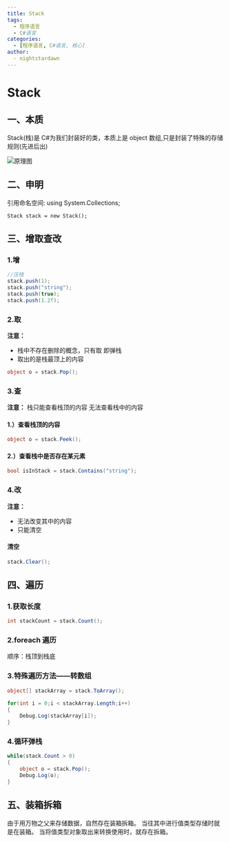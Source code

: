 ```yaml
---
title: Stack
tags:
  - 程序语言
  - C#语言
categories:
  - [程序语言, C#语言, 核心]
author:
  - nightstardawn
---
```


# Stack

## 一、本质

Stack(栈)是 C#为我们封装好的类，本质上是 object 数组,只是封装了特殊的存储规则(先进后出)

![原理图](https://s2.loli.net/2024/08/19/ALCWwQE7ra2MFjk.png)

## 二、申明

引用命名空间: using System.Collections;

`Stack stack = new Stack();`

## 三、增取查改

### 1.增

```cs
//压栈
stack.push(1);
stack.push("string");
stack.push(true);
stack.push(1.2f);
```

### 2.取

**注意：**

- 栈中不存在删除的概念，只有取 即弹栈
- 取出的是栈最顶上的内容

```cs
object o = stack.Pop();
```

### 3.查

**注意：**
栈只能查看栈顶的内容
无法查看栈中的内容

#### 1.）查看栈顶的内容

```cs
object o = stack.Peek();
```

#### 2.）查看栈中是否存在某元素

```cs
bool isInStack = stack.Contains("string");
```

### 4.改

**注意：**

- 无法改变其中的内容
- 只能清空

#### 清空

```cs
stack.Clear();
```

## 四、遍历

### 1.获取长度

```cs
int stackCount = stack.Count();
```

### 2.foreach 遍历

顺序：栈顶到栈底

### 3.特殊遍历方法——转数组

```cs
object[] stackArray = stack.ToArray();

for(int i = 0;i < stackArray.Length;i++)
{
    Debug.Log(stackArray[i]);
}
```

### 4.循环弹栈

```cs
while(stack.Count > 0)
{
    object o = stack.Pop();
    Debug.Log(o);
}
```

## 五、装箱拆箱

由于用万物之父来存储数据，自然存在装箱拆箱。
当往其中进行值类型存储时就是在装箱。
当将值类型对象取出来转换使用时，就存在拆箱。
